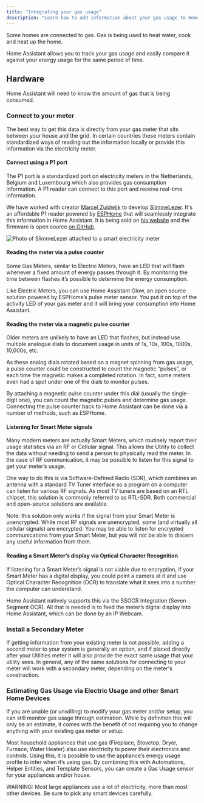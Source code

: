 ```yaml
---
title: "Integrating your gas usage"
description: "Learn how to add information about your gas usage to Home Assistant home energy management."
---
```


Some homes are connected to gas. Gas is being used to heat water, cook and heat up the home.

Home Assistant allows you to track your gas usage and easily compare it against your energy usage for the same period of time.

## Hardware

Home Assistant will need to know the amount of gas that is being consumed.

### Connect to your meter

The best way to get this data is directly from your gas meter that sits between your house and the grid. In certain countries these meters contain standardized ways of reading out the information locally or provide this information via the electricity meter.

#### Connect using a P1 port

The P1 port is a standardized port on electricity meters in the Netherlands, Belgium and Luxembourg which also provides gas consumption information. A P1 reader can connect to this port and receive real-time information.

We have worked with creator [Marcel Zuidwijk](https://www.zuidwijk.com) to develop [SlimmeLezer](https://www.slimmelezer.nl). It's an affordable P1 reader powered by [ESPHome](https://esphome.io) that will seamlessly integrate this information in Home Assistant. It is being sold on [his website](https://www.slimmelezer.nl) and the firmware is open source [on GitHub](https://github.com/zuidwijk/dsmr).

![Photo of SlimmeLezer attached to a smart electricity meter](/images/docs/energy/slimmelezer.jpg)

#### Reading the meter via a pulse counter

Some Gas Meters, similar to Electric Meters, have an LED that will flash whenever a fixed amount of energy passes through it. By monitoring the time between flashes it’s possible to determine the energy consumption.

Like Electric Meters, you can use Home Assistant Glow, an open source solution powered by ESPHome’s pulse meter sensor. You put it on top of the activity LED of your gas meter and it will bring your consumption into Home Assistant.

#### Reading the meter via a magnetic pulse counter

Older meters are unlikely to have an LED that flashes, but instead use multiple analogue dials to document usage in units of 1s, 10s, 100s, 1000s, 10,000s, etc.

As these analog dials rotated based on a magnet spinning from gas usage, a pulse counter could be constructed to count the magnetic “pulses”, or each time the magnetic makes a completed rotation. In fact, some meters even had a spot under one of the dials to monitor pulses. 

By attaching a magnetic pulse counter under this dial (usually the single-digit one), you can count the magnetic pulses and determine gas usage. Connecting the pulse counter back to Home Assistant can be done via a number of methods, such as ESPHome.

#### Listening for Smart Meter signals

Many modern meters are actually Smart Meters, which routinely report their usage statistics via an RF or Cellular signal. This allows the Utility to collect the data without needing to send a person to physically read the meter. In the case of RF communication, it may be possible to listen for this signal to get your meter’s usage.

One way to do this is via Software-Defined Radio (SDR), which combines an antenna with a standard TV Tuner interface so a program on a computer can listen for various RF signals. As most TV tuners are based on an RTL chipset, this solution is commonly referred to as RTL-SDR. Both commercial and open-source solutions are available.

Note: this solution only works if the signal from your Smart Meter is unencrypted. While most RF signals are unencrypted, some (and virtually all cellular signals) are encrypted. You may be able to listen for encrypted communications from your Smart Meter, but you will not be able to discern any useful information from them.

#### Reading a Smart Meter’s display via Optical Character Recognition

If listening for a Smart Meter’s signal is not viable due to encryption, if your Smart Meter has a digital display, you could point a camera at it and use Optical Character Recognition (OCR) to translate what it sees into a number the computer can understand.

Home Assistant natively supports this via the SSOCR Integration (Seven Segment OCR). All that is needed is to feed the meter’s digital display into Home Assistant, which can be done by an IP Webcam.

### Install a Secondary Meter

If getting information from your existing meter is not possible, adding a second meter to your system is generally an option, and if placed directly after your Utilities meter it will also provide the exact same usage that your utility sees. In general, any of the same solutions for connecting to your meter will work with a secondary meter, depending on the meter's construction.

### Estimating Gas Usage via Electric Usage and other Smart Home Devices

If you are unable (or unwilling) to modify your gas meter and/or setup, you can still monitor gas usage through estimation. While by definition this will only be an estimate, it comes with the benefit of not requiring you to change anything with your existing gas meter or setup.

Most household appliances that use gas (Fireplace, Stovetop, Dryer, Furnace, Water Heater) also use electricity to power their electronics and controls. Using this, it is possible to use the appliance’s energy usage profile to infer when it’s using gas. By combining this with Automations, Helper Entities, and Template Sensors, you can create a Gas Usage sensor for your appliances and/or house.

WARNING: Most large appliances use a lot of electricity, more than most other devices. Be sure to pick any smart devices carefully.
